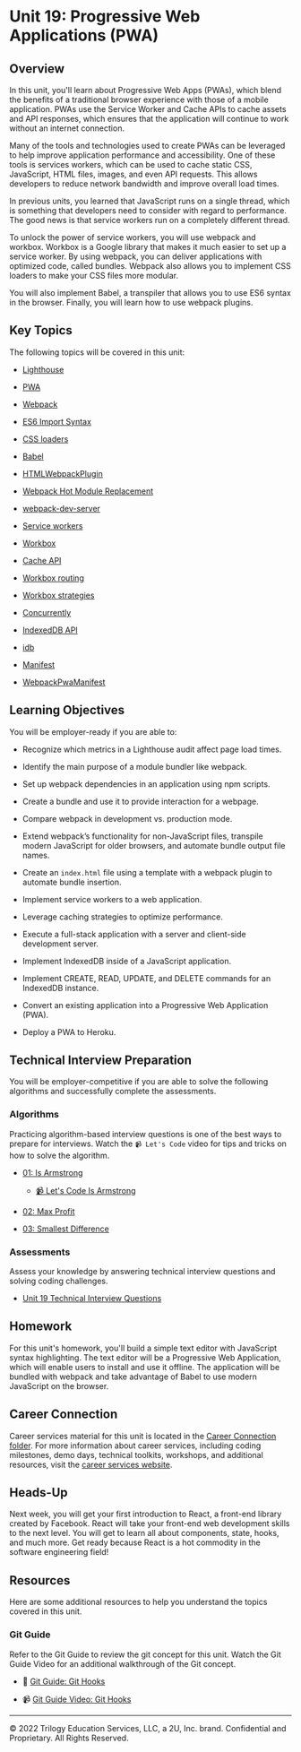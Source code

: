 # Unit 19: Progressive Web Applications (PWA)

## Overview

In this unit, you'll learn about Progressive Web Apps (PWAs), which blend the benefits of a traditional browser experience with those of a mobile application. PWAs use the Service Worker and Cache APIs to cache assets and API responses, which ensures that the application will continue to work without an internet connection.

Many of the tools and technologies used to create PWAs can be leveraged to help improve application performance and accessibility. One of these tools is services workers, which can be used to cache static CSS, JavaScript, HTML files, images, and even API requests. This allows developers to reduce network bandwidth and improve overall load times.

In previous units, you learned that JavaScript runs on a single thread, which is something that developers need to consider with regard to performance. The good news is that service workers run on a completely different thread.

To unlock the power of service workers, you will use webpack and workbox. Workbox is a Google library that makes it much easier to set up a service worker. By using webpack, you can deliver applications with optimized code, called bundles. Webpack also allows you to implement CSS loaders to make your CSS files more modular. 

You will also implement Babel, a transpiler that allows you to use ES6 syntax in the browser. Finally, you will learn how to use webpack plugins.

## Key Topics

The following topics will be covered in this unit:

* [Lighthouse](https://developers.google.com/web/tools/lighthouse)

* [PWA](https://developer.mozilla.org/en-US/docs/Web/Progressive_web_apps)

* [Webpack](https://webpack.js.org/concepts/)

* [ES6 Import Syntax](https://developer.mozilla.org/en-US/docs/Web/JavaScript/Reference/Statements/import)

* [CSS loaders](https://www.npmjs.com/package/css-loader)

* [Babel](https://babeljs.io/)

* [HTMLWebpackPlugin](https://webpack.js.org/plugins/html-webpack-plugin/)

* [Webpack Hot Module Replacement](https://webpack.js.org/concepts/hot-module-replacement/)

* [webpack-dev-server](https://webpack.js.org/configuration/dev-server/)

* [Service workers](https://developer.mozilla.org/en-US/docs/Web/API/Service_Worker_API)

* [Workbox](https://developers.google.com/web/tools/workbox)

* [Cache API](https://developer.mozilla.org/en-US/docs/Web/API/Cache)

* [Workbox routing](https://developers.google.com/web/tools/workbox/modules/workbox-routing)

* [Workbox strategies](https://developers.google.com/web/tools/workbox/modules/workbox-strategies)

* [Concurrently](https://www.npmjs.com/package/concurrently)

* [IndexedDB API](https://developer.mozilla.org/en-US/docs/Web/API/IndexedDB_API)

* [idb](https://www.npmjs.com/package/idb)

* [Manifest](https://developer.mozilla.org/en-US/docs/Mozilla/Add-ons/WebExtensions/manifest.json)

* [WebpackPwaManifest](https://www.npmjs.com/package/webpack-pwa-manifest)

## Learning Objectives

You will be employer-ready if you are able to:

* Recognize which metrics in a Lighthouse audit affect page load times.

* Identify the main purpose of a module bundler like webpack.

* Set up webpack dependencies in an application using npm scripts.

* Create a bundle and use it to provide interaction for a webpage.

* Compare webpack in development vs. production mode.

* Extend webpack’s functionality for non-JavaScript files, transpile modern JavaScript for older browsers, and automate bundle output file names.

* Create an `index.html` file using a template with a webpack plugin to automate bundle insertion.

* Implement service workers to a web application.

* Leverage caching strategies to optimize performance.

* Execute a full-stack application with a server and client-side development server.

* Implement IndexedDB inside of a JavaScript application.

* Implement CREATE, READ, UPDATE, and DELETE commands for an IndexedDB instance.

* Convert an existing application into a Progressive Web Application (PWA).

* Deploy a PWA to Heroku.

## Technical Interview Preparation

You will be employer-competitive if you are able to solve the following algorithms and successfully complete the assessments.

### Algorithms

Practicing algorithm-based interview questions is one of the best ways to prepare for interviews. Watch the `📹 Let's Code` video for tips and tricks on how to solve the algorithm.

* [01: Is Armstrong](./03-Algorithms/01-is-armstrong/README.md)

  * [📹 Let's Code Is Armstrong](https://2u-20.wistia.com/medias/qpq5grsk37)

* [02: Max Profit](./03-Algorithms/02-max-profit/README.md)

* [03: Smallest Difference](./03-Algorithms/03-smallest-difference/README.md)

### Assessments

Assess your knowledge by answering technical interview questions and solving coding challenges.

* [Unit 19 Technical Interview Questions](https://forms.gle/FAgrQSCzrJxN6sj89)

## Homework

For this unit's homework, you'll build a simple text editor with JavaScript syntax highlighting. The text editor will be a Progressive Web Application, which will enable users to install and use it offline. The application will be bundled with webpack and take advantage of Babel to use modern JavaScript on the browser.

## Career Connection

Career services material for this unit is located in the [Career Connection folder](./04-Career-Connection/README.md). For more information about career services, including coding milestones, demo days, technical toolkits, workshops, and additional resources, visit the [career services website](https://careernetwork.2u.com/?utm_medium=Academics&utm_source=boot_camp/).

## Heads-Up

Next week, you will get your first introduction to React, a front-end library created by Facebook. React will take your front-end web development skills to the next level. You will get to learn all about components, state, hooks, and much more. Get ready because React is a hot commodity in the software engineering field!

## Resources

Here are some additional resources to help you understand the topics covered in this unit.

### Git Guide

Refer to the Git Guide to review the git concept for this unit. Watch the Git Guide Video for an additional walkthrough of the Git concept.

  * 📖 [Git Guide: Git Hooks](./01-Activities/27-Evr_Git-Hooks/README.md)

  * 📹 [Git Guide Video: Git Hooks](https://2u-20.wistia.com/medias/xpb67vj99g)

---
© 2022 Trilogy Education Services, LLC, a 2U, Inc. brand. Confidential and Proprietary. All Rights Reserved.
